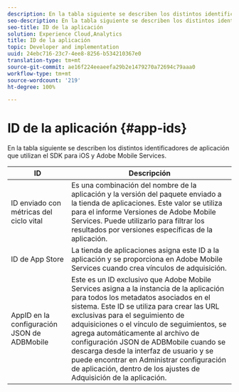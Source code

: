 ```yaml
---
description: En la tabla siguiente se describen los distintos identificadores de aplicación que utilizan el SDK para iOS y Adobe Mobile Services.
seo-description: En la tabla siguiente se describen los distintos identificadores de aplicación que utilizan el SDK para iOS y Adobe Mobile Services.
seo-title: ID de la aplicación
solution: Experience Cloud,Analytics
title: ID de la aplicación
topic: Developer and implementation
uuid: 24ebc716-23c7-4ee8-8256-b534210367e0
translation-type: tm+mt
source-git-commit: ae16f224eeaeefa29b2e1479270a72694c79aaa0
workflow-type: tm+mt
source-wordcount: '219'
ht-degree: 100%

---
```



# ID de la aplicación {#app-ids}

En la tabla siguiente se describen los distintos identificadores de aplicación que utilizan el SDK para iOS y Adobe Mobile Services.

| ID | Descripción |
|--- |--- |
| ID enviado con métricas del ciclo vital | Es una combinación del nombre de la aplicación y la versión del paquete enviado a la tienda de aplicaciones.  Este valor se utiliza para el informe Versiones de Adobe Mobile Services. Puede utilizarlo para filtrar los resultados por versiones específicas de la aplicación. |
| ID de App Store | La tienda de aplicaciones asigna este ID a la aplicación y se proporciona en Adobe Mobile Services cuando crea vínculos de adquisición. |
| AppID en la configuración JSON de ADBMobile | Este es un ID exclusivo que Adobe Mobile Services asigna a la instancia de la aplicación para todos los metadatos asociados en el sistema.  Este ID se utiliza para crear las URL exclusivas para el seguimiento de adquisiciones o el vínculo de seguimientos, se agrega automáticamente al archivo de configuración JSON de ADBMobile cuando se descarga desde la interfaz de usuario y se puede encontrar en Administrar configuración de aplicación, dentro de los ajustes de Adquisición de la aplicación. |

